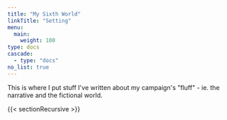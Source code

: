 ```yaml
---
title: "My Sixth World"
linkTitle: "Setting"
menu:
  main:
    weight: 100
type: docs
cascade:
  - type: "docs"
no_list: true
---
```


This is where I put stuff I've written about my campaign's "fluff" - ie. the narrative and the fictional world.

{{< sectionRecursive >}}
